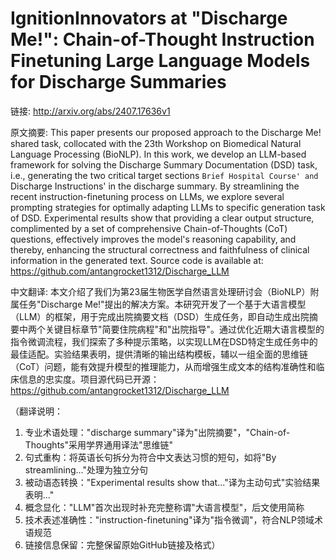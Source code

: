 # IgnitionInnovators at "Discharge Me!": Chain-of-Thought Instruction Finetuning Large Language Models for Discharge Summaries

链接: http://arxiv.org/abs/2407.17636v1

原文摘要:
This paper presents our proposed approach to the Discharge Me! shared task,
collocated with the 23th Workshop on Biomedical Natural Language Processing
(BioNLP). In this work, we develop an LLM-based framework for solving the
Discharge Summary Documentation (DSD) task, i.e., generating the two critical
target sections `Brief Hospital Course' and `Discharge Instructions' in the
discharge summary. By streamlining the recent instruction-finetuning process on
LLMs, we explore several prompting strategies for optimally adapting LLMs to
specific generation task of DSD. Experimental results show that providing a
clear output structure, complimented by a set of comprehensive
Chain-of-Thoughts (CoT) questions, effectively improves the model's reasoning
capability, and thereby, enhancing the structural correctness and faithfulness
of clinical information in the generated text. Source code is available at:
https://github.com/antangrocket1312/Discharge_LLM

中文翻译:
本文介绍了我们为第23届生物医学自然语言处理研讨会（BioNLP）附属任务"Discharge Me!"提出的解决方案。本研究开发了一个基于大语言模型（LLM）的框架，用于完成出院摘要文档（DSD）生成任务，即自动生成出院摘要中两个关键目标章节"简要住院病程"和"出院指导"。通过优化近期大语言模型的指令微调流程，我们探索了多种提示策略，以实现LLM在DSD特定生成任务中的最佳适配。实验结果表明，提供清晰的输出结构模板，辅以一组全面的思维链（CoT）问题，能有效提升模型的推理能力，从而增强生成文本的结构准确性和临床信息的忠实度。项目源代码已开源：https://github.com/antangrocket1312/Discharge_LLM

（翻译说明：
1. 专业术语处理："discharge summary"译为"出院摘要"，"Chain-of-Thoughts"采用学界通用译法"思维链"
2. 句式重构：将英语长句拆分为符合中文表达习惯的短句，如将"By streamlining..."处理为独立分句
3. 被动语态转换："Experimental results show that..."译为主动句式"实验结果表明..."
4. 概念显化："LLM"首次出现时补充完整称谓"大语言模型"，后文使用简称
5. 技术表述准确性："instruction-finetuning"译为"指令微调"，符合NLP领域术语规范
6. 链接信息保留：完整保留原始GitHub链接及格式）
